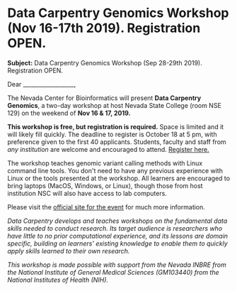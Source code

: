 # Data Carpentry Genomics Workshop (Nov 16-17th 2019). Registration OPEN.

**Subject:** Data Carpentry Genomics Workshop (Sep 28-29th 2019). Registration OPEN.


Dear __________________,

The Nevada Center for Bioinformatics will present **Data Carpentry Genomics**, a two-day workshop at host Nevada State College (room NSE 129) on the weekend of **Nov 16 & 17, 2019.**

**This workshop is free, but registration is required.** Space is limited and it will likely fill quickly. The deadline to register is October 18 at 5 pm, with preference given to the first 40 applicants. Students, faculty and staff from _any institution_ are welcome and encouraged to attend. [Register here.](//unr.az1.qualtrics.com/jfe/form/SV_2acmSgFwTSeVnmd)

The workshop teaches genomic variant calling methods with Linux command line tools. You don't need to have any previous experience with Linux or the tools presented at the workshop. All learners are encouraged to bring laptops (MacOS, Windows, or Linux), though those from host institution NSC will also have access to lab computers.

Please visit the [official site for the event](https://rltillett.github.io/2019-11-16-southern-nv/) for much more information.

_Data Carpentry develops and teaches workshops on the fundamental data skills needed to conduct research. Its target audience is researchers who have little to no prior computational experience, and its lessons are domain specific, building on learners' existing knowledge to enable them to quickly apply skills learned to their own research._

_This workshop is made possible with support from the Nevada INBRE from the National Institute of General Medical Sciences (GM103440) from the National Institutes of Health (NIH)._
